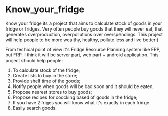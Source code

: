 # Know_your_fridge
Know your fridge its a project that aims to calculate stock of goods in your fridge or fridges. Very often people buy goods that they will never eat, that generates overproduction, overpollutions over overspendings. This project will help people to be more wealthy, healthy, pollute less and live better:)

From techical point of view it's Fridge Resource Planning system like ERP, but FRP. I think it will be server part, web part + android application.
This project should help people:
1) To calculate stock of the fridge;
2) Create lists to buy in the store;
3) Provide shelf time of the goods;
4) Notify people when goods will be bad soon and it should be eaten;
5) Propose nearest stores to buy goods;
6) Propose recipes for coocking based of goods in the fridge;
7) If you have 2 friges you will know what it's exactly in each fridge.
8) Easily search goods.
